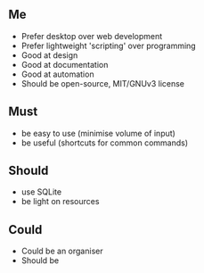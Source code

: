 Me
--

  * Prefer desktop over web development
  * Prefer lightweight 'scripting' over programming
  * Good at design
  * Good at documentation
  * Good at automation
  * Should be open-source, MIT/GNUv3 license


Must
----

  * be easy to use (minimise volume of input)
  * be useful (shortcuts for common commands)


Should
------

  * use SQLite
  * be light on resources


Could
-----

  * Could be an organiser
  * Should be
